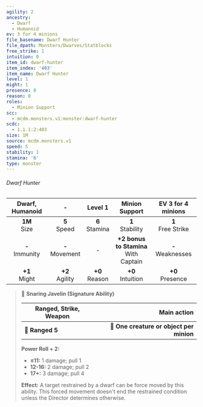 ```yaml
---
agility: 2
ancestry:
  - Dwarf
  - Humanoid
ev: 3 for 4 minions
file_basename: Dwarf Hunter
file_dpath: Monsters/Dwarves/Statblocks
free_strike: 1
intuition: 0
item_id: dwarf-hunter
item_index: '403'
item_name: Dwarf Hunter
level: 1
might: 1
presence: 0
reason: 0
roles:
  - Minion Support
scc:
  - mcdm.monsters.v1:monster:dwarf-hunter
scdc:
  - 1.1.1:2:403
size: 1M
source: mcdm.monsters.v1
speed: 5
stability: 1
stamina: '6'
type: monster
---
```


###### Dwarf Hunter

|   Dwarf, Humanoid   |          -          |      Level 1       |              Minion Support               |   EV 3 for 4 minions   |
| :-----------------: | :-----------------: | :----------------: | :---------------------------------------: | :--------------------: |
|  **1M**<br/> Size   |  **5**<br/> Speed   | **6**<br/> Stamina |           **1**<br/> Stability            | **1**<br/> Free Strike |
| **-**<br/> Immunity | **-**<br/> Movement |         -          | **+2 bonus to Stamina**<br/> With Captain | **-**<br/> Weaknesses  |
|  **+1**<br/> Might  | **+2**<br/> Agility | **+0**<br/> Reason |           **+0**<br/> Intuition           |  **+0**<br/> Presence  |

> 🏹 **Snaring Javelin (Signature Ability)**
>
> | **Ranged, Strike, Weapon** |                          **Main action** |
> | -------------------------- | ---------------------------------------: |
> | **📏 Ranged 5**            | **🎯 One creature or object per minion** |
>
> **Power Roll + 2:**
>
> - **≤11:** 1 damage; pull 1
> - **12-16:** 2 damage; pull 2
> - **17+:** 3 damage; pull 4
>
> **Effect:** A target restrained by a dwarf can be force moved by this ability. This forced movement doesn't end the restrained condition unless the Director determines otherwise.
